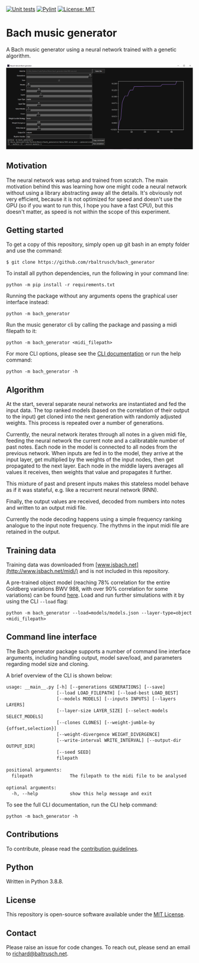 [![Unit tests](https://github.com/rbaltrusch/bach_generator/actions/workflows/pytest-unit-tests.yml/badge.svg)](https://github.com/rbaltrusch/bach_generator/actions/workflows/pytest-unit-tests.yml)
[![Pylint](https://github.com/rbaltrusch/bach_generator/actions/workflows/pylint.yml/badge.svg)](https://github.com/rbaltrusch/bach_generator/actions/workflows/pylint.yml)
[![License: MIT](https://img.shields.io/badge/License-MIT-purple.svg)](https://opensource.org/licenses/MIT)

# Bach music generator

A Bach music generator using a neural network trained with a genetic algorithm.

![Screenshot of the analysis GUI](bach_generator/gui/media/screenshot.png?raw=true "Screenshot of the analysis GUI")

## Motivation

The neural network was setup and trained from scratch. The main motivation behind this was learning how one might code a neural network without using a library abstracting away all the details.
It's obviously not very efficient, because it is not optimized for speed and doesn't use the GPU (so if you want to run this, I hope you have a fast CPU), but this doesn't matter, as speed is not within the scope of this experiment.

## Getting started

To get a copy of this repository, simply open up git bash in an empty folder and use the command:

    $ git clone https://github.com/rbaltrusch/bach_generator

To install all python dependencies, run the following in your command line:

    python -m pip install -r requirements.txt

Running the package without any arguments opens the graphical user interface instead:

```
python -m bach_generator
```

Run the music generator cli by calling the package and passing a midi filepath to it:

```
python -m bach_generator <midi_filepath>
```

For more CLI options, please see the [CLI documentation](#command-line-interface) or run the help command:

```
python -m bach_generator -h
```

## Algorithm

At the start, several separate neural networks are instantiated and fed the input data. The top ranked models (based on the correlation of their output to the input) get cloned into the next generation with randomly adjusted weights. This process is repeated over a number of generations.

Currently, the neural network iterates through all notes in a given midi file, feeding the neural network the current note and a calibratable number of past notes. Each node in the model is
connected to all nodes from the previous network. When inputs are fed in to the model, they arrive at the input layer, get multiplied by the weights of the input nodes, then get propagated to
the next layer. Each node in the middle layers averages all values it receives, then weights that value and propagates it further.

This mixture of past and present inputs makes this stateless model behave as if it was stateful, e.g. like a recurrent neural network (RNN).

Finally, the output values are received, decoded from numbers into notes and written to an output midi file.

Currently the node decoding happens using a simple frequency ranking analogue to the input note frequency. The rhythms in the input midi file are retained in the output.

## Training data

Training data was downloaded from [www.jsbach.net](http://www.jsbach.net/midi/) and is not included in this repository.

A pre-trained object model (reaching 78% correlation for the entire Goldberg variations BWV 988, with over 90% correlation for some variations) can be found [here](models/models.json). Load and run further simulations with it by using the CLI `--load` flag:

```
python -m bach_generator --load=models/models.json --layer-type=object <midi_filepath>
```

## Command line interface

The Bach generator package supports a number of command line interface arguments, including handling output, model save/load, and parameters regarding model size and cloning.

A brief overview of the CLI is shown below:

```
usage: __main__.py [-h] [--generations GENERATIONS] [--save]
                   [--load LOAD_FILEPATH] [--load-best LOAD_BEST]
                   [--models MODELS] [--inputs INPUTS] [--layers LAYERS]
                   [--layer-size LAYER_SIZE] [--select-models SELECT_MODELS]
                   [--clones CLONES] [--weight-jumble-by {offset,selection}]
                   [--weight-divergence WEIGHT_DIVERGENCE]
                   [--write-interval WRITE_INTERVAL] [--output-dir OUTPUT_DIR]
                   [--seed SEED]
                   filepath

positional arguments:
  filepath              The filepath to the midi file to be analysed

optional arguments:
  -h, --help            show this help message and exit
```

To see the full CLI documentation, run the CLI help command:

```
python -m bach_generator -h
```

## Contributions

To contribute, please read the [contribution guidelines](CONTRIBUTING.md).

## Python

Written in Python 3.8.8.

## License

This repository is open-source software available under the [MIT License](https://github.com/rbaltrusch/bach_generator/blob/master/LICENSE).

## Contact

Please raise an issue for code changes. To reach out, please send an email to richard@baltrusch.net.
